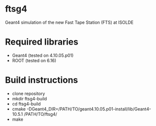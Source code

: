 # ftsg4
Geant4 simulation of the new Fast Tape Station (FTS) at ISOLDE

# Required libraries
- Geant4 (tested on 4.10.05.p01)
- ROOT (tested on 6.16)

# Build instructions
- clone repository
- mkdir ftsg4-build
- cd ftsg4-build
- cmake -DGeant4_DIR=/PATH/TO/geant4.10.05.p01-install/lib/Geant4-10.5.1 /PATH/TO/ftsg4/
- make

